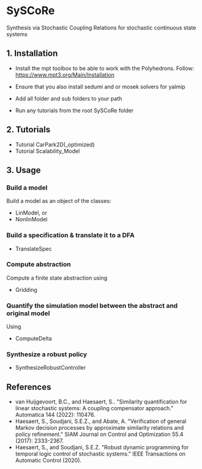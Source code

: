 # SySCoRe
Synthesis via Stochastic Coupling Relations for stochastic continuous state systems




## 1. Installation
- Install the mpt toolbox to be able to work with the Polyhedrons.
   Follow:  https://www.mpt3.org/Main/Installation
- Ensure that you also install sedumi and or mosek solvers for yalmip

- Add all folder and sub folders to your path
- Run any tutorials from the root SySCoRe folder

## 2. Tutorials
- Tutorial CarPark2D(_optimized)
- Tutorial Scalability_Model

## 3. Usage

### Build a model
Build a model as an object of the classes:
- LinModel, or
- NonlinModel

### Build a specification & translate it to a DFA
- TranslateSpec

### Compute abstraction
Compute a finite state abstraction using
- Gridding

### Quantify the simulation model between the abstract and original model
Using
- ComputeDelta

### Synthesize a robust policy
- SynthesizeRobustController

## References
- van Huijgevoort, B.C., and Haesaert, S.. "Similarity quantification for linear stochastic systems: A coupling compensator approach." Automatica 144 (2022): 110476.
- Haesaert, S., Soudjani, S.E.Z., and Abate, A.
 "Verification of general Markov decision processes by approximate similarity relations and policy refinement."
  SIAM Journal on Control and Optimization 55.4 (2017): 2333-2367.
- Haesaert, S., and Soudjani, S.E.Z.
  "Robust dynamic programming for temporal logic control of stochastic systems."
  IEEE Transactions on Automatic Control (2020).
